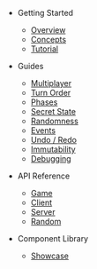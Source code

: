 * Getting Started

  * [Overview](/)
  * [Concepts](concepts.md)
  * [Tutorial](tutorial.md)

* Guides

  * [Multiplayer](multiplayer.md)
  * [Turn Order](turn-order.md)
  * [Phases](phases.md)
  * [Secret State](secret-state.md)
  * [Randomness](random.md)
  * [Events](events.md)
  * [Undo / Redo](undo.md)
  * [Immutability](immutability.md)
  * [Debugging](debugging.md)

* API Reference

  * [Game](api/Game.md)
  * [Client](api/Client.md)
  * [Server](api/Server.md)
  * [Random](api/Random.md)

* Component Library
  * [Showcase](storybook.md)
